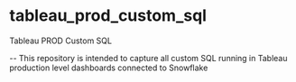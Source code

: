 # tableau_prod_custom_sql
Tableau PROD Custom SQL


-- This repository is intended to capture all custom SQL running in Tableau production level dashboards connected to Snowflake
